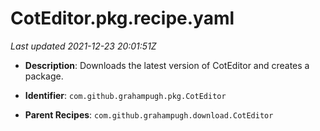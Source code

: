# CotEditor.pkg.recipe.yaml

_Last updated 2021-12-23 20:01:51Z_

- **Description**: Downloads the latest version of CotEditor and creates a package.

- **Identifier**: `com.github.grahampugh.pkg.CotEditor`

- **Parent Recipes**: `com.github.grahampugh.download.CotEditor`

